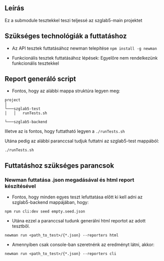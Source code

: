 ## Leírás

Ez a submodule tesztekkel teszi teljessé az szglab5-main projektet

## Szükséges technológiák a futtatáshoz

* Az API tesztek futtatásához newman telepítése
```npm install -g newman```

* Funkcionális tesztek futtatásához lépések:
 Egyelőre nem rendelkezünk funkcionális tesztekkel

## Report generáló script
* Fontos, hogy az alábbi mappa struktúra legyen meg:

```
project   
│
└───szglab5-test
│   │   runTests.sh

└───szglab5-backend
```
Illetve az is fontos, hogy futtatható legyen a ```./runTests.sh```

Utána pedig az alábbi paranccsal tudjuk futtatni az szglab5-test mappából:

```./runTests.sh ```

## Futtatáshoz szükséges parancsok

### Newman futtatása .json megadásával és html report készítésével
* Fontos, hogy minden egyes teszt lefuttatása előtt ki kell adni az szglab5-backend mappájában, hogy:

```npm run cli:dev seed empty.seed.json```
* Utána ezzel a paranccsal tudunk generálni html reportot az adott tesztből.

```newman run <path_to_test>/{*.json} --reporters html```
* Amennyiben csak console-ban szeretnénk az eredményt látni, akkor:

```newman run <path_to_test>/{*.json} --reporters cli```
